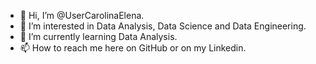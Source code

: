 - 👋 Hi, I’m @UserCarolinaElena.
- 👀 I’m interested in Data Analysis, Data Science and Data Engineering.
- 🌱 I’m currently learning Data Analysis.
- 📫 How to reach me here on GitHub or on my Linkedin.

<!---
UserCarolinaElena/UserCarolinaElena is a ✨ special ✨ repository because its `README.md` (this file) appears on your GitHub profile.
You can click the Preview link to take a look at your changes.
--->
